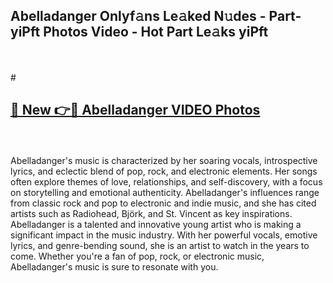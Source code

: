 ## Abelladanger Onlyf𝚊ns Le𝚊ked N𝚞des - Part-yiPft Photos Video - Hot Part Le𝚊ks yiPft
<br>
<br>
# <h2><a href="https://213.232.235.80/live/video.php?q=abelladanger">🔗 New 👉🔴 Abelladanger VIDEO Photos</a></h2>
<br>
<br>
Abelladanger's music is characterized by her soaring vocals, introspective lyrics, and eclectic blend of pop, rock, and electronic elements. Her songs often explore themes of love, relationships, and self-discovery, with a focus on storytelling and emotional authenticity. Abelladanger's influences range from classic rock and pop to electronic and indie music, and she has cited artists such as Radiohead, Björk, and St. Vincent as key inspirations. Abelladanger is a talented and innovative young artist who is making a significant impact in the music industry. With her powerful vocals, emotive lyrics, and genre-bending sound, she is an artist to watch in the years to come. Whether you're a fan of pop, rock, or electronic music, Abelladanger's music is sure to resonate with you.
<br>
<br>